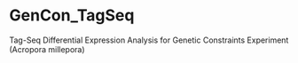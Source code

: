 # GenCon_TagSeq
Tag-Seq Differential Expression Analysis for Genetic Constraints Experiment (Acropora millepora)
